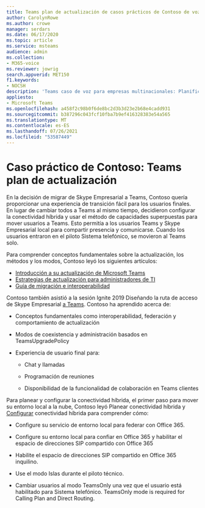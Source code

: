 ```yaml
---
title: Teams plan de actualización de casos prácticos de Contoso de voz
author: CarolynRowe
ms.author: crowe
manager: serdars
ms.date: 06/17/2020
ms.topic: article
ms.service: msteams
audience: admin
ms.collection:
- M365-voice
ms.reviewer: jowrig
search.appverid: MET150
f1.keywords:
- NOCSH
description: 'Teams caso de voz para empresas multinacionales: Planificación de actualizaciones.'
appliesto:
- Microsoft Teams
ms.openlocfilehash: a458f2c98b0f6de8bc2d3b3d23e2b68e4cadd931
ms.sourcegitcommit: b387296c043fcf10fba7b9ef416328383e54a565
ms.translationtype: MT
ms.contentlocale: es-ES
ms.lasthandoff: 07/26/2021
ms.locfileid: "53587449"
---
```

# <a name="contoso-case-study-teams-upgrade-plan"></a>Caso práctico de Contoso: Teams plan de actualización

En la decisión de migrar de Skype Empresarial a Teams, Contoso quería proporcionar una experiencia de transición fácil para los usuarios finales. En lugar de cambiar todos a Teams al mismo tiempo, decidieron configurar la conectividad híbrida y usar el método de capacidades superpuestas para mover usuarios a Teams. Esto permitía a los usuarios Teams y Skype Empresarial local para compartir presencia y comunicarse. Cuando los usuarios entraron en el piloto Sistema telefónico, se movieron al Teams solo.

Para comprender conceptos fundamentales sobre la actualización, los métodos y los modos, Contoso leyó los siguientes artículos:

- [Introducción a su actualización de Microsoft Teams](upgrade-start-here.md)
- [Estrategias de actualización para administradores de TI](upgrade-to-teams-on-prem-implement.md) 
- [Guía de migración e interoperabilidad](migration-interop-guidance-for-teams-with-skype.md)
 
Contoso también asistió a la sesión Ignite 2019 Diseñando la ruta de acceso de Skype Empresarial [a Teams](https://myignite.techcommunity.microsoft.com/sessions/81820?source=sessions). Contoso ha aprendido acerca de:

- Conceptos fundamentales como interoperabilidad, federación y comportamiento de actualización 

- Modos de coexistencia y administración basados en TeamsUpgradePolicy 

- Experiencia de usuario final para: 

  - Chat y llamadas 

  - Programación de reuniones 

  - Disponibilidad de la funcionalidad de colaboración en Teams clientes 

Para planear y configurar la conectividad híbrida, el primer paso para [](/SkypeForBusiness/hybrid/plan-hybrid-connectivity) mover su entorno local a la nube, Contoso leyó Planear conectividad híbrida y [Configurar](/SkypeForBusiness/hybrid/configure-hybrid-connectivity) conectividad híbrida para comprender cómo: 

  - Configure su servicio de entorno local para federar con Office 365. 

  - Configure su entorno local para confiar en Office 365 y habilitar el espacio de direcciones SIP compartido con Office 365 

  - Habilite el espacio de direcciones SIP compartido en Office 365 inquilino.

  - Use el modo Islas durante el piloto técnico.

  - Cambiar usuarios al modo TeamsOnly una vez que el usuario está habilitado para Sistema telefónico. TeamsOnly mode is required for Calling Plan and Direct Routing.
